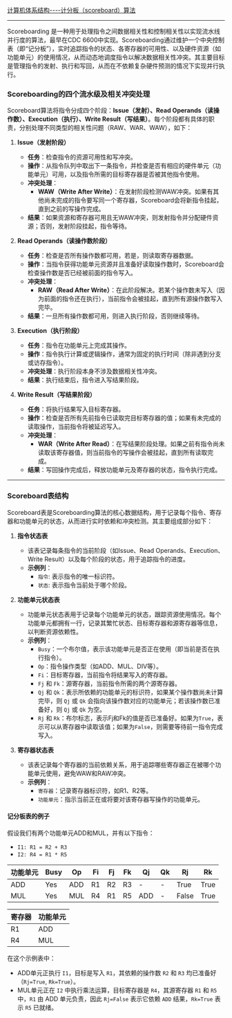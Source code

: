 [计算机体系结构----计分板（scoreboard）算法](https://blog.csdn.net/Programmer_jzm/article/details/135496230)

---

Scoreboarding 是一种用于处理指令之间数据相关性和控制相关性以实现流水线并行度的算法，最早在CDC 6600中实现。Scoreboarding通过维护一个中央控制表（即“记分板”），实时追踪指令的状态、各寄存器的可用性、以及硬件资源（如功能单元）的使用情况，从而动态地调度指令以解决数据相关性冲突。其主要目标是管理指令的发射、执行和写回，从而在不依赖复杂硬件预测的情况下实现并行执行。

### Scoreboarding的四个流水级及相关冲突处理

Scoreboard算法将指令分成四个阶段：**Issue（发射）、Read Operands（读操作数）、Execution（执行）、Write Result（写结果）**。每个阶段都有具体的职责，分别处理不同类型的相关性问题（RAW、WAR、WAW），如下：

1. **Issue（发射阶段）**
   - **任务**：检查指令的资源可用性和写冲突。
   - **操作**：从指令队列中取出下一条指令，并检查是否有相应的硬件单元（功能单元）可用，以及指令所需的目标寄存器是否被其他指令使用。
   - **冲突处理**：
     - **WAW（Write After Write）**：在发射阶段检测WAW冲突。如果有其他尚未完成的指令要写同一个寄存器，Scoreboard会将新指令挂起，直到之前的写操作完成。
   - **结果**：如果资源和寄存器可用且无WAW冲突，则发射指令并分配硬件资源；否则，发射阶段挂起，指令等待。

2. **Read Operands（读操作数阶段）**
   - **任务**：检查是否所有操作数都可用，若是，则读取寄存器数据。
   - **操作**：当指令获得功能单元资源并且准备好读取操作数时，Scoreboard会检查操作数是否已经被前面的指令写入。
   - **冲突处理**：
     - **RAW（Read After Write）**：在此阶段解决。若某个操作数未写入（因为前面的指令还在执行），当前指令会被挂起，直到所有源操作数写入完毕。
   - **结果**：一旦所有操作数都可用，则进入执行阶段，否则继续等待。

3. **Execution（执行阶段）**
   - **任务**：指令在功能单元上完成其操作。
   - **操作**：指令执行计算或逻辑操作，通常为固定的执行时间（除非遇到分支或访存指令）。
   - **冲突处理**：执行阶段本身不涉及数据相关性冲突。
   - **结果**：执行结束后，指令进入写结果阶段。

4. **Write Result（写结果阶段）**
   - **任务**：将执行结果写入目标寄存器。
   - **操作**：检查是否所有先前指令已读取完目标寄存器的值；如果有未完成的读取操作，当前指令将被延迟写入。
   - **冲突处理**：
     - **WAR（Write After Read）**：在写结果阶段处理。如果之前有指令尚未读取该寄存器值，则当前指令的写操作会被挂起，直到所有读取完成。
   - **结果**：写回操作完成后，释放功能单元及寄存器的状态，指令执行完成。

---

### Scoreboard表结构

Scoreboard表是Scoreboarding算法的核心数据结构，用于记录每个指令、寄存器和功能单元的状态，从而进行实时依赖和冲突检测。其主要组成部分如下：

1. **指令状态表**  
   - 该表记录每条指令的当前阶段（如Issue、Read Operands、Execution、Write Result）以及每个阶段的状态，用于追踪指令的进度。
   - **示例列**：
     - `指令`: 表示指令的唯一标识符。
     - `状态`: 表示指令当前处于哪个阶段。

2. **功能单元状态表**
   - 功能单元状态表用于记录每个功能单元的状态，跟踪资源使用情况。每个功能单元都拥有一行，记录其繁忙状态、目标寄存器和源寄存器等信息，以判断资源依赖性。
   - **示例列**：
     - `Busy`：一个布尔值，表示该功能单元是否正在使用（即当前是否在执行指令）。
     - `Op`：指令操作类型（如ADD、MUL、DIV等）。
     - `Fi`：目标寄存器，当前指令将结果写入的寄存器。
     - `Fj` 和 `Fk`：源寄存器，当前指令所需的两个源寄存器。
     - `Qj` 和 `Qk`：表示所依赖的功能单元的标识符，如果某个操作数尚未计算完毕，则 `Qj` 或 `Qk` 会指向该操作数对应的功能单元；若该操作数已准备好，则 `Qj` 或 `Qk` 为空。
     - `Rj` 和 `Rk`：布尔标志，表示Fj和Fk的值是否已准备好。如果为`True`，表示可以从寄存器中读取该值；如果为`False`，则需要等待前一指令完成写入。

3. **寄存器状态表**
   - 该表记录每个寄存器的当前依赖关系，用于追踪哪些寄存器正在被哪个功能单元使用，避免WAW和RAW冲突。
   - **示例列**：
     - `寄存器`：记录寄存器标识符，如R1、R2等。
     - `功能单元`：指示当前正在或将要对该寄存器写操作的功能单元。

#### 记分板表的例子

假设我们有两个功能单元ADD和MUL，并有以下指令：  
- `I1: R1 = R2 + R3`
- `I2: R4 = R1 * R5`

| 功能单元 | Busy | Op  | Fi | Fj | Fk | Qj | Qk | Rj   | Rk   |
|----------|------|-----|----|----|----|----|----|------|------|
| ADD      | Yes  | ADD | R1 | R2 | R3 | -  | -  | True | True |
| MUL      | Yes  | MUL | R4 | R1 | R5 | ADD| -  | False| True |

| 寄存器 | 功能单元 |
|--------|----------|
| R1     | ADD      |
| R4     | MUL      |

在这个示例表中：
- ADD单元正执行 `I1`，目标是写入 `R1`，其依赖的操作数 `R2` 和 `R3` 均已准备好（`Rj=True`, `Rk=True`）。
- MUL单元正在 `I2` 中执行乘法运算，目标寄存器是 `R4`，其源寄存器 `R1` 和 `R5` 中，`R1` 由 ADD 单元负责，因此 `Rj=False` 表示它依赖 `ADD` 结果，`Rk=True` 表示 `R5` 已就绪。